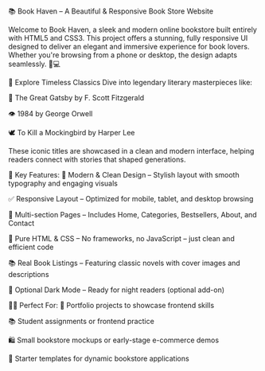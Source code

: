 📚 Book Haven – A Beautiful & Responsive Book Store Website

Welcome to Book Haven, a sleek and modern online bookstore built entirely with HTML5 and CSS3. This project offers a stunning, fully responsive UI designed to deliver an elegant and immersive experience for book lovers. Whether you're browsing from a phone or desktop, the design adapts seamlessly. 📱💻

🌟 Explore Timeless Classics
Dive into legendary literary masterpieces like:

📖 The Great Gatsby by F. Scott Fitzgerald

👁️ 1984 by George Orwell

🕊️ To Kill a Mockingbird by Harper Lee

These iconic titles are showcased in a clean and modern interface, helping readers connect with stories that shaped generations.

🔑 Key Features:
🎨 Modern & Clean Design – Stylish layout with smooth typography and engaging visuals

✅ Responsive Layout – Optimized for mobile, tablet, and desktop browsing

🧾 Multi-section Pages – Includes Home, Categories, Bestsellers, About, and Contact

💾 Pure HTML & CSS – No frameworks, no JavaScript – just clean and efficient code

📚 Real Book Listings – Featuring classic novels with cover images and descriptions

🌙 Optional Dark Mode – Ready for night readers (optional add-on)

🧑‍💻 Perfect For:
📂 Portfolio projects to showcase frontend skills

📚 Student assignments or frontend practice

🛍️ Small bookstore mockups or early-stage e-commerce demos

🚀 Starter templates for dynamic bookstore applications




